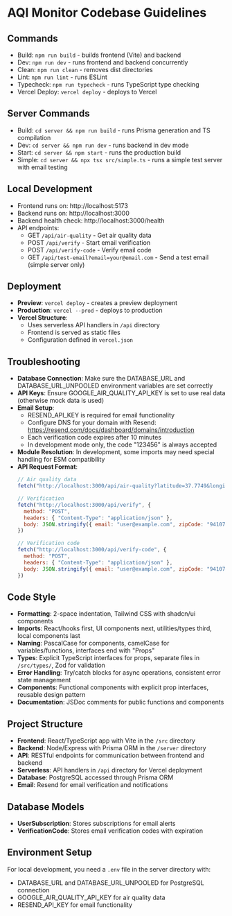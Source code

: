 # AQI Monitor Codebase Guidelines

## Commands
- Build: `npm run build` - builds frontend (Vite) and backend
- Dev: `npm run dev` - runs frontend and backend concurrently
- Clean: `npm run clean` - removes dist directories
- Lint: `npm run lint` - runs ESLint
- Typecheck: `npm run typecheck` - runs TypeScript type checking
- Vercel Deploy: `vercel deploy` - deploys to Vercel

## Server Commands
- Build: `cd server && npm run build` - runs Prisma generation and TS compilation
- Dev: `cd server && npm run dev` - runs backend in dev mode
- Start: `cd server && npm start` - runs the production build
- Simple: `cd server && npx tsx src/simple.ts` - runs a simple test server with email testing

## Local Development
- Frontend runs on: http://localhost:5173
- Backend runs on: http://localhost:3000
- Backend health check: http://localhost:3000/health
- API endpoints: 
  - GET `/api/air-quality` - Get air quality data
  - POST `/api/verify` - Start email verification
  - POST `/api/verify-code` - Verify email code
  - GET `/api/test-email?email=your@email.com` - Send a test email (simple server only)

## Deployment
- **Preview**: `vercel deploy` - creates a preview deployment
- **Production**: `vercel --prod` - deploys to production
- **Vercel Structure**:
  - Uses serverless API handlers in `/api` directory
  - Frontend is served as static files
  - Configuration defined in `vercel.json`

## Troubleshooting
- **Database Connection**: Make sure the DATABASE_URL and DATABASE_URL_UNPOOLED environment variables are set correctly
- **API Keys**: Ensure GOOGLE_AIR_QUALITY_API_KEY is set to use real data (otherwise mock data is used)
- **Email Setup**: 
  - RESEND_API_KEY is required for email functionality
  - Configure DNS for your domain with Resend: https://resend.com/docs/dashboard/domains/introduction
  - Each verification code expires after 10 minutes
  - In development mode only, the code "123456" is always accepted
- **Module Resolution**: In development, some imports may need special handling for ESM compatibility
- **API Request Format**:
  ```js
  // Air quality data
  fetch("http://localhost:3000/api/air-quality?latitude=37.7749&longitude=-122.4194")
  
  // Verification
  fetch("http://localhost:3000/api/verify", {
    method: "POST",
    headers: { "Content-Type": "application/json" },
    body: JSON.stringify({ email: "user@example.com", zipCode: "94107" })
  })
  
  // Verification code
  fetch("http://localhost:3000/api/verify-code", {
    method: "POST",
    headers: { "Content-Type": "application/json" },
    body: JSON.stringify({ email: "user@example.com", zipCode: "94107", code: "123456" })
  })
  ```

## Code Style
- **Formatting**: 2-space indentation, Tailwind CSS with shadcn/ui components
- **Imports**: React/hooks first, UI components next, utilities/types third, local components last
- **Naming**: PascalCase for components, camelCase for variables/functions, interfaces end with "Props"
- **Types**: Explicit TypeScript interfaces for props, separate files in `/src/types/`, Zod for validation
- **Error Handling**: Try/catch blocks for async operations, consistent error state management
- **Components**: Functional components with explicit prop interfaces, reusable design pattern
- **Documentation**: JSDoc comments for public functions and components

## Project Structure
- **Frontend**: React/TypeScript app with Vite in the `/src` directory
- **Backend**: Node/Express with Prisma ORM in the `/server` directory
- **API**: RESTful endpoints for communication between frontend and backend
- **Serverless**: API handlers in `/api` directory for Vercel deployment
- **Database**: PostgreSQL accessed through Prisma ORM
- **Email**: Resend for email verification and notifications

## Database Models
- **UserSubscription**: Stores subscriptions for email alerts
- **VerificationCode**: Stores email verification codes with expiration

## Environment Setup
For local development, you need a `.env` file in the server directory with:
- DATABASE_URL and DATABASE_URL_UNPOOLED for PostgreSQL connection
- GOOGLE_AIR_QUALITY_API_KEY for air quality data
- RESEND_API_KEY for email functionality